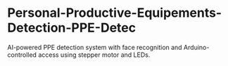 # Personal-Productive-Equipements-Detection-PPE-Detec
AI-powered PPE detection system with face recognition and Arduino-controlled access using stepper motor and LEDs.
